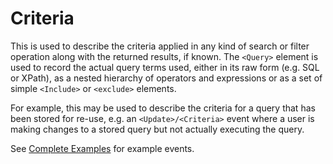 # Criteria

This is used to describe the criteria applied in any kind of search or filter operation along with the returned results, if known.  The `<Query>` element is used to record the actual query terms used, either in its raw form (e.g. SQL or XPath), as a nested hierarchy of operators and expressions or as a set of simple `<Include>` or `<exclude>` elements.

For example, this may be used to describe the criteria for a query that has been stored for re-use, e.g. an `<Update>/<Criteria>` event where a user is making changes to a stored query but not actually executing the query.

See [Complete Examples](../completeExamples/README.md) for example events.
